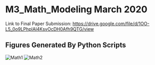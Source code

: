 # M3_Math_Modeling March 2020

Link to Final Paper Submission: https://drive.google.com/file/d/1OO-L5_0o9LPhplAl4KsvOcDH0Afh9QTG/view

## Figures Generated By Python Scripts
![Math1](https://user-images.githubusercontent.com/54038104/102019963-49ca5780-3d44-11eb-8d89-00bfbc7b4353.PNG)
![Math2](https://user-images.githubusercontent.com/54038104/102019965-4a62ee00-3d44-11eb-998e-2b93478682df.PNG)
